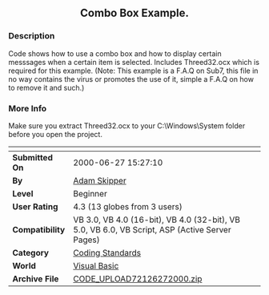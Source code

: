 ﻿<div align="center">

## Combo Box Example\.


</div>

### Description

Code shows how to use a combo box and how to display certain messsages when a certain item is selected. Includes Threed32.ocx which is required for this example. (Note: This example is a F.A.Q on Sub7, this file in no way contains the virus or promotes the use of it, simple a F.A.Q on how to remove it and such.)
 
### More Info
 
Make sure you extract Threed32.ocx to your C:\Windows\System folder before you open the project.


<span>             |<span>
---                |---
**Submitted On**   |2000-06-27 15:27:10
**By**             |[Adam Skipper](https://github.com/Planet-Source-Code/PSCIndex/blob/master/ByAuthor/adam-skipper.md)
**Level**          |Beginner
**User Rating**    |4.3 (13 globes from 3 users)
**Compatibility**  |VB 3\.0, VB 4\.0 \(16\-bit\), VB 4\.0 \(32\-bit\), VB 5\.0, VB 6\.0, VB Script, ASP \(Active Server Pages\) 
**Category**       |[Coding Standards](https://github.com/Planet-Source-Code/PSCIndex/blob/master/ByCategory/coding-standards__1-43.md)
**World**          |[Visual Basic](https://github.com/Planet-Source-Code/PSCIndex/blob/master/ByWorld/visual-basic.md)
**Archive File**   |[CODE\_UPLOAD72126272000\.zip](https://github.com/Planet-Source-Code/adam-skipper-combo-box-example__1-9315/archive/master.zip)








